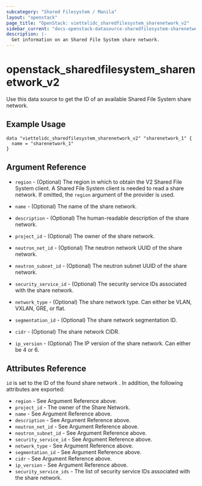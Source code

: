 ```yaml
---
subcategory: "Shared Filesystem / Manila"
layout: "openstack"
page_title: "OpenStack: viettelidc_sharedfilesystem_sharenetwork_v2"
sidebar_current: "docs-openstack-datasource-sharedfilesystem-sharenetwork-v2"
description: |-
  Get information on an Shared File System share network.
---
```


# openstack\_sharedfilesystem\_sharenetwork\_v2

Use this data source to get the ID of an available Shared File System share network.

## Example Usage

```hcl
data "viettelidc_sharedfilesystem_sharenetwork_v2" "sharenetwork_1" {
  name = "sharenetwork_1"
}
```

## Argument Reference

* `region` - (Optional) The region in which to obtain the V2 Shared File System client.
    A Shared File System client is needed to read a share network. If omitted, the
    `region` argument of the provider is used.

* `name` - (Optional) The name of the share network.

* `description` - (Optional) The human-readable description of the share network.

* `project_id` - (Optional) The owner of the share network.

* `neutron_net_id` - (Optional) The neutron network UUID of the share network.

* `neutron_subnet_id` - (Optional) The neutron subnet UUID of the share network.

* `security_service_id` - (Optional) The security service IDs associated with
    the share network.

* `network_type` - (Optional) The share network type. Can either be VLAN, VXLAN,
    GRE, or flat.

* `segmentation_id` - (Optional) The share network segmentation ID.

* `cidr` - (Optional) The share network CIDR.

* `ip_version` - (Optional) The IP version of the share network. Can either be 4 or 6.

## Attributes Reference

`id` is set to the ID of the found share network . In addition, the following
attributes are exported:

* `region` - See Argument Reference above.
* `project_id` - The owner of the Share Network.
* `name` - See Argument Reference above.
* `description` - See Argument Reference above.
* `neutron_net_id` - See Argument Reference above.
* `neutron_subnet_id` - See Argument Reference above.
* `security_service_id` - See Argument Reference above.
* `network_type` - See Argument Reference above.
* `segmentation_id` - See Argument Reference above.
* `cidr` - See Argument Reference above.
* `ip_version` - See Argument Reference above.
* `security_service_ids` - The list of security service IDs associated with
    the share network.
